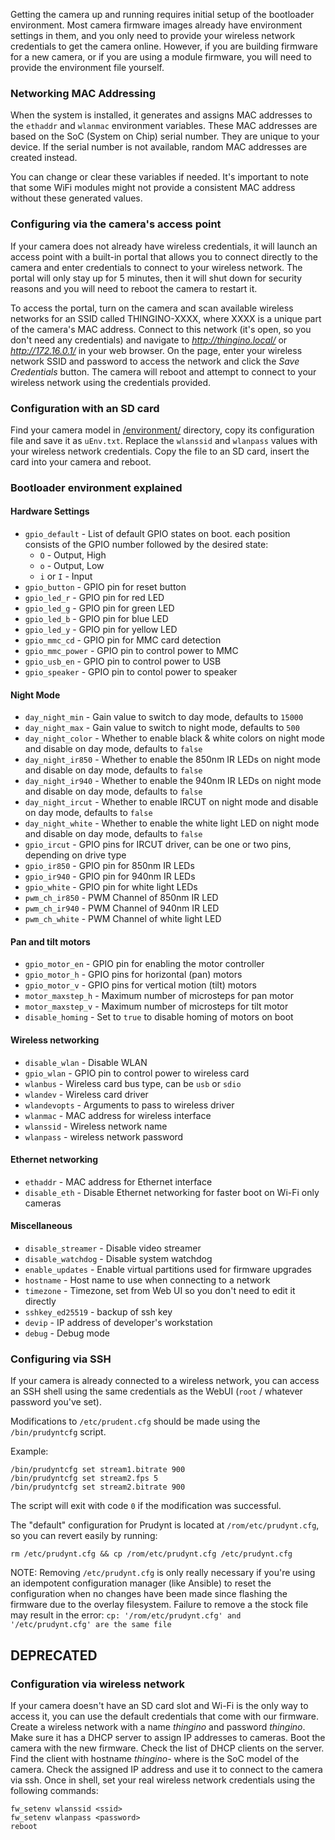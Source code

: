 Getting the camera up and running requires initial setup of the bootloader environment. 
Most camera firmware images already have environment settings in them, and you only need to provide your wireless network credentials to get the camera online. However, if you are building firmware for a new camera, or if you are using a module firmware, you will need to provide the environment file yourself.

### Networking MAC Addressing

When the system is installed, it generates and assigns MAC addresses to the `ethaddr` and `wlanmac` environment variables. These MAC addresses are based on the SoC (System on Chip) serial number. They are unique to your device. If the serial number is not available, random MAC addresses are created instead. 

You can change or clear these variables if needed. It's important to note that some WiFi modules might not provide a consistent MAC address without these generated values.

### Configuring via the camera's access point

If your camera does not already have wireless credentials, it will launch an access point with a built-in portal that allows you to connect directly to the camera and enter credentials to connect to your wireless network. The portal will only stay up for 5 minutes, then it will shut down for security reasons and you will need to reboot the camera to restart it.

To access the portal, turn on the camera and scan available wireless networks for an SSID called THINGINO-XXXX, where XXXX is a unique part of the camera's MAC address. Connect to this network (it's open, so you don't need any credentials) and navigate to _http://thingino.local/_ or _http://172.16.0.1/_ in your web browser. On the page, enter your wireless network SSID and password to access the network and click the _Save Credentials_ button.
The camera will reboot and attempt to connect to your wireless network using the credentials provided.

### Configuration with an SD card

Find your camera model in [/environment/][envdir] directory, copy its configuration file and save it as `uEnv.txt`.
Replace the `wlanssid` and `wlanpass` values with your wireless network credentials.
Copy the file to an SD card, insert the card into your camera and reboot.

### Bootloader environment explained

#### Hardware Settings

- `gpio_default` - List of default GPIO states on boot. each position consists of the GPIO number followed by the desired state:
  - `O` - Output, High
  - `o` - Output, Low
  - `i` or `I` - Input
- `gpio_button` - GPIO pin for reset button
- `gpio_led_r` - GPIO pin for red LED
- `gpio_led_g` - GPIO pin for green LED
- `gpio_led_b` - GPIO pin for blue LED
- `gpio_led_y` - GPIO pin for yellow LED
- `gpio_mmc_cd` - GPIO pin for MMC card detection
- `gpio_mmc_power` - GPIO pin to control power to MMC
- `gpio_usb_en` - GPIO pin to control power to USB 
- `gpio_speaker` - GPIO pin to contol power to speaker

#### Night Mode

- `day_night_min` - Gain value to switch to day mode, defaults to `15000`
- `day_night_max` - Gain value to switch to night mode, defaults to `500`
- `day_night_color` - Whether to enable black & white colors on night mode and disable on day mode, defaults to `false`
- `day_night_ir850` - Whether to enable the 850nm IR LEDs on night mode and disable on day mode, defaults to `false`
- `day_night_ir940` - Whether to enable the 940nm IR LEDs on night mode and disable on day mode, defaults to `false`
- `day_night_ircut` - Whether to enable IRCUT on night mode and disable on day mode, defaults to `false`
- `day_night_white` - Whether to enable the white light LED on night mode and disable on day mode, defaults to `false`
- `gpio_ircut` - GPIO pins for IRCUT driver, can be one or two pins, depending on drive type
- `gpio_ir850` - GPIO pin for 850nm IR LEDs
- `gpio_ir940` - GPIO pin for 940nm IR LEDs
- `gpio_white` - GPIO pin for white light LEDs
- `pwm_ch_ir850` - PWM Channel of 850nm IR LED
- `pwm_ch_ir940` - PWM Channel of 940nm IR LED
- `pwm_ch_white` - PWM Channel of white light LED

#### Pan and tilt motors

- `gpio_motor_en` - GPIO pin for enabling the motor controller
- `gpio_motor_h` - GPIO pins for horizontal (pan) motors
- `gpio_motor_v` - GPIO pins for vertical motion (tilt) motors
- `motor_maxstep_h` - Maximum number of microsteps for pan motor
- `motor_maxstep_v` - Maximum number of microsteps for tilt motor
- `disable_homing` - Set to `true` to disable homing of motors on boot

#### Wireless networking

- `disable_wlan` - Disable WLAN
- `gpio_wlan` - GPIO pin to control power to wireless card
- `wlanbus` - Wireless card bus type, can be `usb` or `sdio`
- `wlandev` - Wireless card driver
- `wlandevopts` - Arguments to pass to wireless driver
- `wlanmac` - MAC address for wireless interface
- `wlanssid` - Wireless network name
- `wlanpass` - wireless network password

#### Ethernet networking

- `ethaddr` - MAC address for Ethernet interface
- `disable_eth` - Disable Ethernet networking for faster boot on Wi-Fi only cameras

#### Miscellaneous

- `disable_streamer` - Disable video streamer
- `disable_watchdog` - Disable system watchdog
- `enable_updates` - Enable virtual partitions used for firmware upgrades
- `hostname` - Host name to use when connecting to a network
- `timezone` - Timezone, set from Web UI so you don't need to edit it directly
- `sshkey_ed25519` - backup of ssh key
- `devip` - IP address of developer's workstation
- `debug` - Debug mode

### Configuring via SSH
If your camera is already connected to a wireless network, you can access an SSH shell using the same credentials as the WebUI (`root` / whatever password you've set).

Modifications to `/etc/prudent.cfg` should be made using the `/bin/prudyntcfg` script.

Example:
```
/bin/prudyntcfg set stream1.bitrate 900
/bin/prudyntcfg set stream2.fps 5
/bin/prudyntcfg set stream2.bitrate 900
```

The script will exit with code `0` if the modification was successful.

The "default" configuration for Prudynt is located at `/rom/etc/prudynt.cfg`, so you can revert easily by running:
```
rm /etc/prudynt.cfg && cp /rom/etc/prudynt.cfg /etc/prudynt.cfg
```
NOTE: Removing `/etc/prudynt.cfg` is only really necessary if you're using an idempotent configuration manager (like Ansible) to reset the configuration when no changes have been made since flashing the firmware due to the overlay filesystem.  Failure to remove a the stock file may result in the error: `cp: '/rom/etc/prudynt.cfg' and '/etc/prudynt.cfg' are the same file`


## DEPRECATED

### Configuration via wireless network

If your camera doesn't have an SD card slot and Wi-Fi is the only way to access it, you can use the default credentials that come with our firmware. Create a wireless network with a name _thingino_ and password _thingino_. Make sure it has a DHCP server to assign IP addresses to cameras. Boot the camera with the new firmware. Check the list of DHCP clients on the server. Find the client with hostname _thingino-<soc>_ where _<soc>_ is the SoC model of the camera. Check the assigned IP address and use it to connect to the camera via ssh. Once in shell, set your real wireless network credentials using the following commands:

```
fw_setenv wlanssid <ssid>
fw_setenv wlanpass <password>
reboot
```


[envdir]: https://github.com/themactep/thingino-firmware/tree/master/environment
